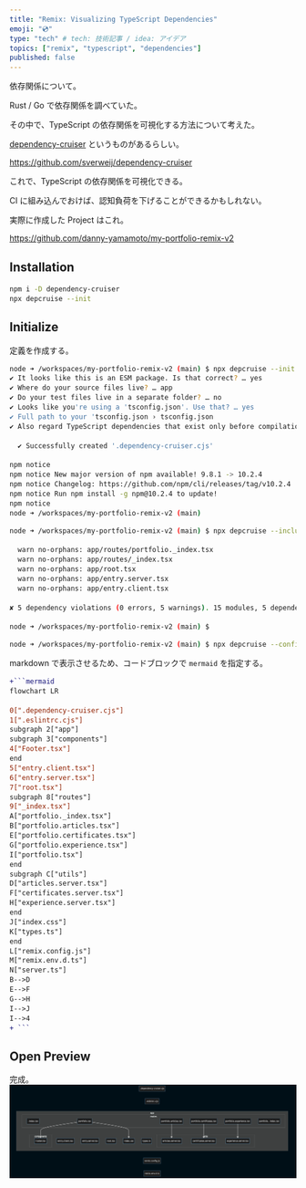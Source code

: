 ```yaml
---
title: "Remix: Visualizing TypeScript Dependencies"
emoji: "💿"
type: "tech" # tech: 技術記事 / idea: アイデア
topics: ["remix", "typescript", "dependencies"]
published: false
---
```

依存関係について。

Rust / Go で依存関係を調べていた。

その中で、TypeScript の依存関係を可視化する方法について考えた。

[dependency-cruiser](https://github.com/sverweij/dependency-cruiser) というものがあるらしい。

https://github.com/sverweij/dependency-cruiser

これで、TypeScript の依存関係を可視化できる。

CI に組み込んでおけば、認知負荷を下げることができるかもしれない。

実際に作成した Project はこれ。

https://github.com/danny-yamamoto/my-portfolio-remix-v2

## Installation
```bash
npm i -D dependency-cruiser
npx depcruise --init
```

## Initialize
定義を作成する。

```bash
node ➜ /workspaces/my-portfolio-remix-v2 (main) $ npx depcruise --init
✔ It looks like this is an ESM package. Is that correct? … yes
✔ Where do your source files live? … app
✔ Do your test files live in a separate folder? … no
✔ Looks like you're using a 'tsconfig.json'. Use that? … yes
✔ Full path to your 'tsconfig.json › tsconfig.json
✔ Also regard TypeScript dependencies that exist only before compilation? … no

  ✔ Successfully created '.dependency-cruiser.cjs'

npm notice 
npm notice New major version of npm available! 9.8.1 -> 10.2.4
npm notice Changelog: https://github.com/npm/cli/releases/tag/v10.2.4
npm notice Run npm install -g npm@10.2.4 to update!
npm notice 
node ➜ /workspaces/my-portfolio-remix-v2 (main)
```

```bash
node ➜ /workspaces/my-portfolio-remix-v2 (main) $ npx depcruise --include-only "^app"  --config .dependency-cruiser.cjs .

  warn no-orphans: app/routes/portfolio._index.tsx
  warn no-orphans: app/routes/_index.tsx
  warn no-orphans: app/root.tsx
  warn no-orphans: app/entry.server.tsx
  warn no-orphans: app/entry.client.tsx

✘ 5 dependency violations (0 errors, 5 warnings). 15 modules, 5 dependencies cruised.

node ➜ /workspaces/my-portfolio-remix-v2 (main) $
```

```bash
node ➜ /workspaces/my-portfolio-remix-v2 (main) $ npx depcruise --config -x "^(build|functions|node_modules|public)" .dependency-cruiser.cjs . --output-type mermaid > depcruise.md
```

markdown で表示させるため、コードブロックで `mermaid` を指定する。
```diff
+```mermaid
flowchart LR

0[".dependency-cruiser.cjs"]
1[".eslintrc.cjs"]
subgraph 2["app"]
subgraph 3["components"]
4["Footer.tsx"]
end
5["entry.client.tsx"]
6["entry.server.tsx"]
7["root.tsx"]
subgraph 8["routes"]
9["_index.tsx"]
A["portfolio._index.tsx"]
B["portfolio.articles.tsx"]
E["portfolio.certificates.tsx"]
G["portfolio.experience.tsx"]
I["portfolio.tsx"]
end
subgraph C["utils"]
D["articles.server.tsx"]
F["certificates.server.tsx"]
H["experience.server.tsx"]
end
J["index.css"]
K["types.ts"]
end
L["remix.config.js"]
M["remix.env.d.ts"]
N["server.ts"]
B-->D
E-->F
G-->H
I-->J
I-->4
+ ```
```

## Open Preview
完成。
![image](image-2.png)
